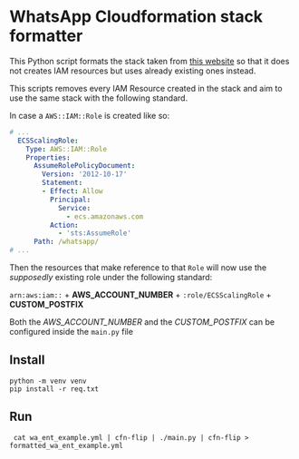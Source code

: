 # WhatsApp Cloudformation stack formatter

This Python script formats the stack taken from [this website](https://developers.facebook.com/docs/whatsapp/changelog) so that it does not creates IAM resources but uses already existing ones instead.

This scripts removes every IAM Resource created in the stack and aim to use the same stack with the following standard.

In case a `AWS::IAM::Role` is created like so:
```yaml
# ...
  ECSScalingRole:
    Type: AWS::IAM::Role
    Properties:
      AssumeRolePolicyDocument:
        Version: '2012-10-17'
        Statement:
        - Effect: Allow
          Principal:
            Service:
              - ecs.amazonaws.com
          Action:
            - 'sts:AssumeRole'
      Path: /whatsapp/
# ...

```

Then the resources that make reference to that `Role` will now use the *supposedly* existing role under the following standard: 

`arn:aws:iam::` + **AWS_ACCOUNT_NUMBER** + `:role/ECSScalingRole` + **CUSTOM_POSTFIX**

Both the *AWS_ACCOUNT_NUMBER* and the *CUSTOM_POSTFIX* can be configured inside the `main.py` file
                                                                                            

## Install 
```shell
python -m venv venv
pip install -r req.txt
```

## Run
```shell
 cat wa_ent_example.yml | cfn-flip | ./main.py | cfn-flip > formatted_wa_ent_example.yml
```
